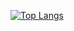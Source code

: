 [![Top Langs](https://github-readme-stats.vercel.app/api/top-langs/?username=bg-silv&layout=compact)](https://github.com/anuraghazra/github-readme-stats)
